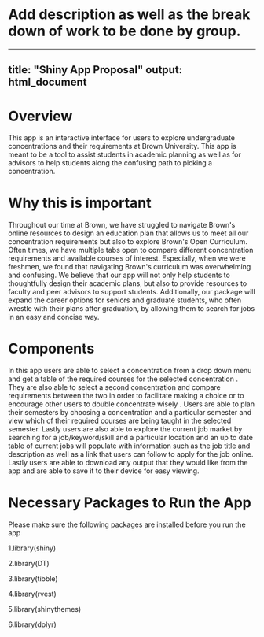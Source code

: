 # Add description as well as the break down of work to be done by group. 
---
title: "Shiny App Proposal"
output: html_document
---

# Overview

This app is an interactive interface for users to explore undergraduate concentrations and their requirements at Brown University. This app is meant to be a tool to assist students in academic planning as well as for advisors to help students along the confusing path to picking a concentration. 

# Why this is important

Throughout our time at Brown, we have struggled to navigate Brown's online resources to design an education plan that allows us to meet all our concentration requirements but also to explore Brown's Open Curriculum. Often times, we have multiple tabs open to compare different concentration requirements and available courses of interest. Especially, when we were freshmen, we found that navigating Brown's curriculum was overwhelming and confusing. We believe that our app will not only help students to thoughtfully design their academic plans, but also to provide resources to faculty and peer advisors to support students. Additionally, our package will expand the career options for seniors and graduate students, who often wrestle with their plans after graduation, by allowing them to search for jobs in an easy and concise way.

# Components

In this app users are able to select a concentration from a drop down menu and get a table of the required courses for the selected concentration . They are also able to select a second concentration and compare requirements between the two in order to facilitate making a choice or to encourage other users to double concentrate wisely . Users are able to plan their semesters by choosing a concentration and a particular semester and view which of their required courses are being taught in the selected semester. Lastly users are also able to explore the current job market by searching for a job/keyword/skill and a particular location and an up to date table of current jobs will populate with information such as the job title and description as well as a link that users can follow to apply for the job online. Lastly users are able to download any output that they would like from the app and are able to save it to their device for easy viewing.

# Necessary Packages to Run the App
Please make sure the following packages are installed before you run the app

1.library(shiny)

2.library(DT)

3.library(tibble)

4.library(rvest)

5.library(shinythemes)

6.library(dplyr)

